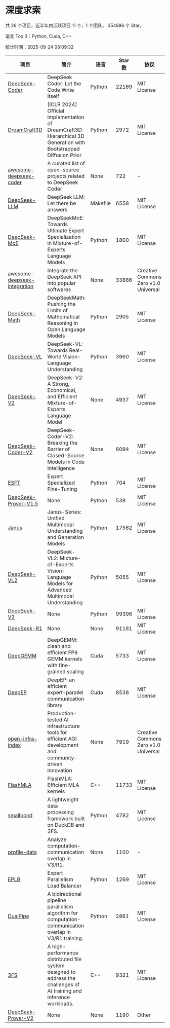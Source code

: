 # 深度求索

共 26 个项目，近半年内活跃项目 11 个，1 个团队， 354886 个 Star。

语言 Top 3：Python, Cuda, C++

统计时间：2025-09-24 08:09:32

| 项目 | 简介 | 语言 | Star 数 | 协议 | 创建时间 | 最后更新时间 | 最后提交时间 |
| --- | --- | --- | --- | --- | --- | --- | --- |
| [DeepSeek-Coder](https://github.com/deepseek-ai/DeepSeek-Coder) | DeepSeek Coder: Let the Code Write Itself | Python | 22169 | MIT License | 2023-10-20 | 2025-09-24 | 2024-05-21 |
| [DreamCraft3D](https://github.com/deepseek-ai/DreamCraft3D) | [ICLR 2024] Official implementation of DreamCraft3D: Hierarchical 3D Generation with Bootstrapped Diffusion Prior | Python | 2972 | MIT License | 2023-10-23 | 2025-09-23 | 2025-04-22 |
| [awesome-deepseek-coder](https://github.com/deepseek-ai/awesome-deepseek-coder) | A curated list of open-source projects related to DeepSeek Coder | None | 722 | - | 2023-11-06 | 2025-09-22 | 2024-04-03 |
| [DeepSeek-LLM](https://github.com/deepseek-ai/DeepSeek-LLM) | DeepSeek LLM: Let there be answers | Makefile | 6558 | MIT License | 2023-11-29 | 2025-09-23 | 2024-02-04 |
| [DeepSeek-MoE](https://github.com/deepseek-ai/DeepSeek-MoE) | DeepSeekMoE: Towards Ultimate Expert Specialization in Mixture-of-Experts Language Models | Python | 1800 | MIT License | 2024-01-02 | 2025-09-24 | 2024-01-16 |
| [awesome-deepseek-integration](https://github.com/deepseek-ai/awesome-deepseek-integration) | Integrate the DeepSeek API into popular softwares | None | 33886 | Creative Commons Zero v1.0 Universal | 2024-01-11 | 2025-09-24 | 2025-09-04 |
| [DeepSeek-Math](https://github.com/deepseek-ai/DeepSeek-Math) | DeepSeekMath: Pushing the Limits of Mathematical Reasoning in Open Language Models | Python | 2905 | MIT License | 2024-02-05 | 2025-09-24 | 2024-04-15 |
| [DeepSeek-VL](https://github.com/deepseek-ai/DeepSeek-VL) | DeepSeek-VL: Towards Real-World Vision-Language Understanding | Python | 3960 | MIT License | 2024-03-07 | 2025-09-24 | 2024-04-24 |
| [DeepSeek-V2](https://github.com/deepseek-ai/DeepSeek-V2) | DeepSeek-V2: A Strong, Economical, and Efficient Mixture-of-Experts Language Model | None | 4937 | MIT License | 2024-04-22 | 2025-09-24 | 2024-09-25 |
| [DeepSeek-Coder-V2](https://github.com/deepseek-ai/DeepSeek-Coder-V2) | DeepSeek-Coder-V2: Breaking the Barrier of Closed-Source Models in Code Intelligence | None | 6094 | MIT License | 2024-06-14 | 2025-09-24 | 2024-09-24 |
| [ESFT](https://github.com/deepseek-ai/ESFT) | Expert Specialized Fine-Tuning | Python | 704 | MIT License | 2024-07-04 | 2025-09-23 | 2025-05-22 |
| [DeepSeek-Prover-V1.5](https://github.com/deepseek-ai/DeepSeek-Prover-V1.5) | None | Python | 539 | MIT License | 2024-08-15 | 2025-09-20 | 2024-08-16 |
| [Janus](https://github.com/deepseek-ai/Janus) | Janus-Series: Unified Multimodal Understanding and Generation Models | Python | 17562 | MIT License | 2024-10-18 | 2025-09-24 | 2025-02-01 |
| [DeepSeek-VL2](https://github.com/deepseek-ai/DeepSeek-VL2) | DeepSeek-VL2: Mixture-of-Experts Vision-Language Models for Advanced Multimodal Understanding | Python | 5055 | MIT License | 2024-12-13 | 2025-09-24 | 2025-02-26 |
| [DeepSeek-V3](https://github.com/deepseek-ai/DeepSeek-V3) | None | Python | 99396 | MIT License | 2024-12-26 | 2025-09-24 | 2025-08-28 |
| [DeepSeek-R1](https://github.com/deepseek-ai/DeepSeek-R1) | None | None | 91181 | MIT License | 2025-01-20 | 2025-09-24 | 2025-06-27 |
| [DeepGEMM](https://github.com/deepseek-ai/DeepGEMM) | DeepGEMM: clean and efficient FP8 GEMM kernels with fine-grained scaling | Cuda | 5733 | MIT License | 2025-02-13 | 2025-09-24 | 2025-09-12 |
| [DeepEP](https://github.com/deepseek-ai/DeepEP) | DeepEP: an efficient expert-parallel communication library | Cuda | 8538 | MIT License | 2025-02-17 | 2025-09-24 | 2025-09-24 |
| [open-infra-index](https://github.com/deepseek-ai/open-infra-index) | Production-tested AI infrastructure tools for efficient AGI development and community-driven innovation | None | 7919 | Creative Commons Zero v1.0 Universal | 2025-02-21 | 2025-09-22 | 2025-05-15 |
| [FlashMLA](https://github.com/deepseek-ai/FlashMLA) | FlashMLA: Efficient MLA kernels | C++ | 11733 | MIT License | 2025-02-21 | 2025-09-24 | 2025-09-22 |
| [smallpond](https://github.com/deepseek-ai/smallpond) | A lightweight data processing framework built on DuckDB and 3FS. | Python | 4782 | MIT License | 2025-02-24 | 2025-09-23 | 2025-03-05 |
| [profile-data](https://github.com/deepseek-ai/profile-data) | Analyze computation-communication overlap in V3/R1. | None | 1100 | - | 2025-02-26 | 2025-09-24 | 2025-03-21 |
| [EPLB](https://github.com/deepseek-ai/EPLB) | Expert Parallelism Load Balancer | Python | 1269 | MIT License | 2025-02-26 | 2025-09-24 | 2025-03-24 |
| [DualPipe](https://github.com/deepseek-ai/DualPipe) | A bidirectional pipeline parallelism algorithm for computation-communication overlap in V3/R1 training. | Python | 2861 | MIT License | 2025-02-26 | 2025-09-24 | 2025-03-10 |
| [3FS](https://github.com/deepseek-ai/3FS) |  A high-performance distributed file system designed to address the challenges of AI training and inference workloads.  | C++ | 9321 | MIT License | 2025-02-27 | 2025-09-24 | 2025-09-23 |
| [DeepSeek-Prover-V2](https://github.com/deepseek-ai/DeepSeek-Prover-V2) | None | None | 1190 | Other | 2025-04-30 | 2025-09-23 | 2025-07-18 |
